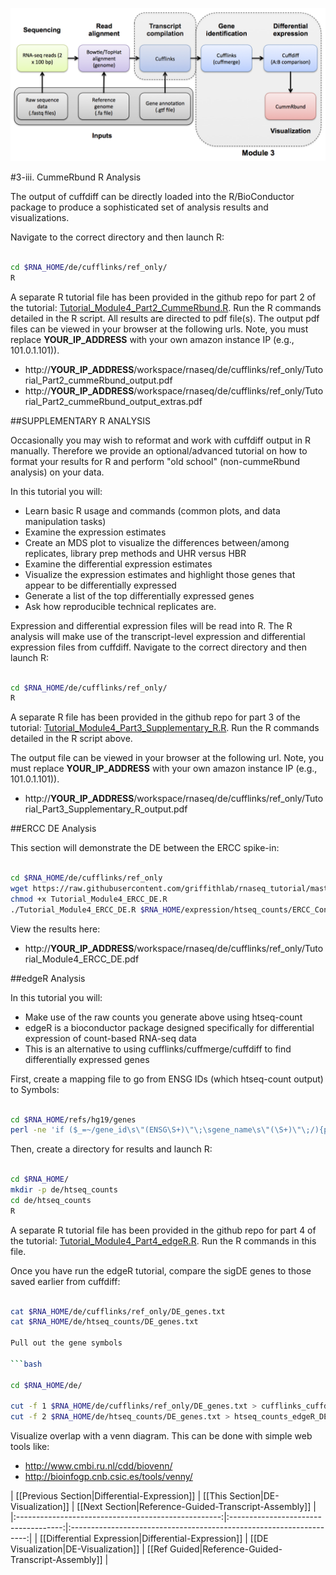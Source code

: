 ![RNA-seq Flowchart - Module 4](Images/RNA-seq_Flowchart4.png)

#3-iii. CummeRbund R Analysis

The output of cuffdiff can be directly loaded into the R/BioConductor package to produce a sophisticated set of analysis results and visualizations. 

Navigate to the correct directory and then launch R:

```bash

cd $RNA_HOME/de/cufflinks/ref_only/
R

```

A separate R tutorial file has been provided in the github repo for part 2 of the tutorial: [Tutorial_Module4_Part2_CummeRbund.R](https://github.com/griffithlab/rnaseq_tutorial/blob/master/scripts/Tutorial_Module4_Part2_cummeRbund.R). Run the R commands detailed in the R script. All results are directed to pdf file(s). The output pdf files can be viewed in your browser at the following urls. Note, you must replace __YOUR_IP_ADDRESS__ with your own amazon instance IP (e.g., 101.0.1.101)).

* http://__YOUR_IP_ADDRESS__/workspace/rnaseq/de/cufflinks/ref_only/Tutorial_Part2_cummeRbund_output.pdf
* http://__YOUR_IP_ADDRESS__/workspace/rnaseq/de/cufflinks/ref_only/Tutorial_Part2_cummeRbund_output_extras.pdf
	
##SUPPLEMENTARY R ANALYSIS 

Occasionally you may wish to reformat and work with cuffdiff output in R manually. Therefore we provide an optional/advanced tutorial on how to format your results for R and perform "old school" (non-cummeRbund analysis) on your data.

In this tutorial you will:

* Learn basic R usage and commands (common plots, and data manipulation tasks)
* Examine the expression estimates
* Create an MDS plot to visualize the differences between/among replicates, library prep methods and UHR versus HBR
* Examine the differential expression estimates
* Visualize the expression estimates and highlight those genes that appear to be differentially expressed
* Generate a list of the top differentially expressed genes
* Ask how reproducible technical replicates are.

Expression and differential expression files will be read into R. The R analysis will make use of the transcript-level expression and differential expression files from cuffdiff. Navigate to the correct directory and then launch R:

```bash

cd $RNA_HOME/de/cufflinks/ref_only/
R

```

A separate R file has been provided in the github repo for part 3 of the tutorial: [Tutorial_Module4_Part3_Supplementary_R.R](https://github.com/griffithlab/rnaseq_tutorial/blob/master/scripts/Tutorial_Module4_Part3_Supplementary_R.R). Run the R commands detailed in the R script above. 

The output file can be viewed in your browser at the following url. Note, you must replace __YOUR_IP_ADDRESS__ with your own amazon instance IP (e.g., 101.0.1.101)).
* http://__YOUR_IP_ADDRESS__/workspace/rnaseq/de/cufflinks/ref_only/Tutorial_Part3_Supplementary_R_output.pdf

##ERCC DE Analysis

This section will demonstrate the DE between the ERCC spike-in:

```bash

cd $RNA_HOME/de/cufflinks/ref_only
wget https://raw.githubusercontent.com/griffithlab/rnaseq_tutorial/master/scripts/Tutorial_Module4_ERCC_DE.R
chmod +x Tutorial_Module4_ERCC_DE.R
./Tutorial_Module4_ERCC_DE.R $RNA_HOME/expression/htseq_counts/ERCC_Controls_Analysis.txt $RNA_HOME/de/cufflinks/ref_only/gene_exp.diff

```

View the results here:
* http://__YOUR_IP_ADDRESS__/workspace/rnaseq/de/cufflinks/ref_only/Tutorial_Module4_ERCC_DE.pdf

##edgeR Analysis		

In this tutorial you will:

* Make use of the raw counts you generate above using htseq-count
 * edgeR is a bioconductor package designed specifically for differential expression of count-based RNA-seq data
 * This is an alternative to using cufflinks/cuffmerge/cuffdiff to find differentially expressed genes

First, create a mapping file to go from ENSG IDs (which htseq-count output) to Symbols:

```bash

cd $RNA_HOME/refs/hg19/genes
perl -ne 'if ($_=~/gene_id\s\"(ENSG\S+)\"\;\sgene_name\s\"(\S+)\"\;/){print "$1\t$2\n";} elsif ($_=~/gene_id\s\"(ERCC\S+)\"/){print "$1\t$1\n";}' genes_chr22_ERCC92.gtf | sort | uniq > ENSG_ID2Name.txt

```

Then, create a directory for results and launch R:

```bash

cd $RNA_HOME/
mkdir -p de/htseq_counts
cd de/htseq_counts
R

```
	
A separate R tutorial file has been provided in the github repo for part 4 of the tutorial: [Tutorial_Module4_Part4_edgeR.R](https://github.com/griffithlab/rnaseq_tutorial/blob/master/scripts/Tutorial_Module4_Part4_edgeR.R). Run the R commands in this file.

Once you have run the edgeR tutorial, compare the sigDE genes to those saved earlier from cuffdiff:

```bash

cat $RNA_HOME/de/cufflinks/ref_only/DE_genes.txt
cat $RNA_HOME/de/htseq_counts/DE_genes.txt
	
Pull out the gene symbols

```bash

cd $RNA_HOME/de/

cut -f 1 $RNA_HOME/de/cufflinks/ref_only/DE_genes.txt > cufflinks_cuffdiff_DE_gene_symbols.txt
cut -f 2 $RNA_HOME/de/htseq_counts/DE_genes.txt > htseq_counts_edgeR_DE_gene_symbols.txt

```

Visualize overlap with a venn diagram. This can be done with simple web tools like:
* http://www.cmbi.ru.nl/cdd/biovenn/
* http://bioinfogp.cnb.csic.es/tools/venny/
	
	
| [[Previous Section|Differential-Expression]]        | [[This Section|DE-Visualization]]     | [[Next Section|Reference-Guided-Transcript-Assembly]] |
|:---------------------------------------------------:|:------------------------------------:|:-------------------------------------------------------------------:|
| [[Differential Expression|Differential-Expression]] | [[DE Visualization|DE-Visualization]] | [[Ref Guided|Reference-Guided-Transcript-Assembly]]  |
